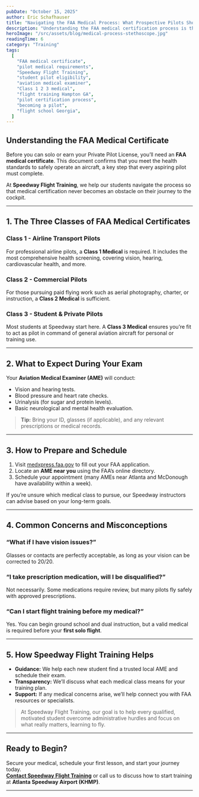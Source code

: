 ```yaml
---
pubDate: "October 15, 2025"
author: Eric Schafhauser
title: "Navigating the FAA Medical Process: What Prospective Pilots Should Know"
description: "Understanding the FAA medical certification process is the first step toward becoming a pilot. Learn what to expect, how to prepare, and how Speedway Flight Training guides you through it."
heroImage: "/src/assets/blog/medical-process-stethoscope.jpg"
readingTime: 6
category: "Training"
tags:
  [
    "FAA medical certificate",
    "pilot medical requirements",
    "Speedway Flight Training",
    "student pilot eligibility",
    "aviation medical examiner",
    "Class 1 2 3 medical",
    "flight training Hampton GA",
    "pilot certification process",
    "becoming a pilot",
    "flight school Georgia",
  ]
---
```


## Understanding the FAA Medical Certificate
Before you can solo or earn your Private Pilot License, you’ll need an **FAA medical certificate**. This document confirms that you meet the health standards to safely operate an aircraft, a key step that every aspiring pilot must complete.

At **Speedway Flight Training**, we help our students navigate the process so that medical certification never becomes an obstacle on their journey to the cockpit.

---

## 1. The Three Classes of FAA Medical Certificates
### Class 1 - Airline Transport Pilots
For professional airline pilots, a **Class 1 Medical** is required. It includes the most comprehensive health screening, covering vision, hearing, cardiovascular health, and more.

### Class 2 - Commercial Pilots
For those pursuing paid flying work such as aerial photography, charter, or instruction, a **Class 2 Medical** is sufficient.

### Class 3 - Student & Private Pilots
Most students at Speedway start here. A **Class 3 Medical** ensures you’re fit to act as pilot in command of general aviation aircraft for personal or training use.

---

## 2. What to Expect During Your Exam
Your **Aviation Medical Examiner (AME)** will conduct:
- Vision and hearing tests.
- Blood pressure and heart rate checks.
- Urinalysis (for sugar and protein levels).
- Basic neurological and mental health evaluation.

> **Tip:** Bring your ID, glasses (if applicable), and any relevant prescriptions or medical records.

---

## 3. How to Prepare and Schedule
1. Visit [medxpress.faa.gov](https://medxpress.faa.gov) to fill out your FAA application.  
2. Locate an **AME near you** using the FAA’s online directory.  
3. Schedule your appointment (many AMEs near Atlanta and McDonough have availability within a week).  

If you’re unsure which medical class to pursue, our Speedway instructors can advise based on your long-term goals.

---

## 4. Common Concerns and Misconceptions
### “What if I have vision issues?”
Glasses or contacts are perfectly acceptable, as long as your vision can be corrected to 20/20.

### “I take prescription medication, will I be disqualified?”
Not necessarily. Some medications require review, but many pilots fly safely with approved prescriptions.

### “Can I start flight training before my medical?”
Yes. You can begin ground school and dual instruction, but a valid medical is required before your **first solo flight**.

---

## 5. How Speedway Flight Training Helps
- **Guidance:** We help each new student find a trusted local AME and schedule their exam.  
- **Transparency:** We’ll discuss what each medical class means for your training plan.  
- **Support:** If any medical concerns arise, we’ll help connect you with FAA resources or specialists.

> At Speedway Flight Training, our goal is to help every qualified, motivated student overcome administrative hurdles and focus on what really matters, learning to fly.

---

## Ready to Begin?
Secure your medical, schedule your first lesson, and start your journey today.  
**[Contact Speedway Flight Training](/contact)** or call us to discuss how to start training at **Atlanta Speedway Airport (KHMP)**.

---
